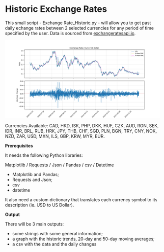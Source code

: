 # Historic Exchange Rates

This small script - Exchange Rate_Historic.py - will allow you to get past daily echange rates between 2 selected currencies for any period of time specified by the user.
Data is sourced from <a href="http://exchangeratesapi.io/">exchangeratesapi.io</a>.

<img src="https://raw.githubusercontent.com/FilippoGalanti/historic_exchange_rates/master/ExchangeRateEURUSD.png" alt="Output Example">

Currencies Available: CAD, HKD, ISK, PHP, DKK, HUF, CZK, AUD, RON, SEK, IDR, INR, BRL, RUB, HRK, JPY, THB, CHF, SGD, PLN, BGN, TRY, CNY, NOK, NZD, ZAR, USD, MXN, ILS, GBP, KRW, MYR, EUR.

<b>Prerequisites</b>

It needs the following Python libraries:

Matplotlib / Requests / Json / Pandas / csv / Datetime
 <ul>
  <li>Matplotlib and Pandas;</li>
  <li>Requests and Json;</li>
  <li>csv</li>
  <li>datetime</li>
</ul>

It also need a custom dictionary that translates each currency symbol to its description (ie. USD to US Dollar).

<b>Output</b>

There will be 3 main outputs:

 <ul>
  <li>some strings with some general information;</li>
  <li>a graph with the historic trends, 20-day and 50-day moving averages;</li>
  <li>a csv with the data and the daily changes</li>
</ul> 
